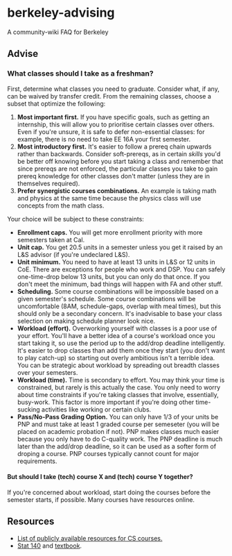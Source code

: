 # berkeley-advising
A community-wiki FAQ for Berkeley

## Advise

### What classes should I take as a freshman?

First, determine what classes you need to graduate. Consider what, if any, can be waived by transfer credit. From the remaining classes, choose a subset that optimize the following:

1. **Most important first.** If you have specific goals, such as getting an internship, this will allow you to prioritise certain classes over others. Even if you're unsure, it is safe to defer non-essential classes: for example, there is no need to take EE 16A your first semester.
2. **Most introductory first.** It's easier to follow a prereq chain upwards rather than backwards. Consider soft-prereqs, as in certain _skills_ you'd be better off knowing before you start taking a class and remember that since prereqs are not enforced, the particular classes you take to gain prereq knowledge for other classes don't matter (unless they are in themselves required).
3. **Prefer synergistic courses combinations.** An example is taking math and physics at the same time because the physics class will use concepts from the math class.

Your choice will be subject to these constraints:

- **Enrollment caps.** You will get more enrollment priority with more semesters taken at Cal.
- **Unit cap.** You get 20.5 units in a semester unless you get it raised by an L&S advisor (if you're undeclared L&S).
- **Unit minimum.** You need to have at least 13 units in L&S or 12 units in CoE. There are exceptions for people who work and DSP. You can safely one-time-drop below 13 units, but you can only do that once. If you don't meet the minimum, bad things will happen with FA and other stuff.
- **Scheduling.** Some course combinations will be impossible based on a given semester's schedule. Some course combinations will be uncomfortable (8AM, schedule-gaps, overlap with meal times), but this should only be a secondary concern. It's inadvisable to base your class selection on making schedule planner look nice.
- **Workload (effort).** Overworking yourself with classes is a poor use of your effort. You'll have a better idea of a course's workload once you start taking it, so use the period up to the add/drop deadline intelligently. It's easier to drop classes than add them once they start (you don't want to play catch-up) so starting out overly ambitious isn't a terrible idea. You can be strategic about workload by spreading out breadth classes over your semesters.
- **Workload (time).** Time is secondary to effort. You may think your time is constrained, but rarely is this actually the case. You only need to worry about time constraints if you're taking classes that involve, essentially, busy-work. This factor is more important if you're doing other time-sucking activities like working or certain clubs.
- **Pass/No-Pass Grading Option.** You can only have 1/3 of your units be PNP and must take at least 1 graded course per semeseter (you will be placed on academic probation if not). PNP makes classes much easier because you only have to do C-quality work. The PNP deadline is much later than the add/drop deadline, so it can be used as a softer form of droping a course. PNP courses typically cannot count for major requirements.

#### But should I take (tech) course X and (tech) course Y together?

If you're concerned about workload, start doing the courses before the semester starts, if possible. Many courses have resources online.

## Resources
- [List of publicly available resources for CS courses.](https://github.com/surajrampure/berkeley-cs-courses)
- [Stat 140](http://prob140.org/) and [textbook](http://prob140.org/textbook/chapters/README).
